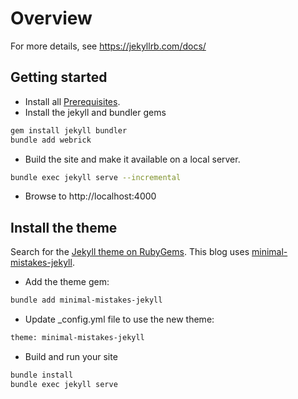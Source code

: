 # Overview

For more details, see https://jekyllrb.com/docs/

## Getting started


* Install all [Prerequisites](https://jekyllrb.com/docs/installation/).
* Install the jekyll and bundler gems

```bash
gem install jekyll bundler
bundle add webrick
```

* Build the site and make it available on a local server.

```bash
bundle exec jekyll serve --incremental
```
	
* Browse to http://localhost:4000

## Install the theme

Search for the [Jekyll theme on RubyGems](https://rubygems.org/search?utf8=%E2%9C%93&query=jekyll-theme). This blog uses [minimal-mistakes-jekyll](https://mmistakes.github.io/minimal-mistakes/docs/navigation/).

* Add the theme gem:

```bash
bundle add minimal-mistakes-jekyll
```

* Update _config.yml file to use the new theme:

```bash
theme: minimal-mistakes-jekyll
```

* Build and run your site

```bash
bundle install
bundle exec jekyll serve
```
